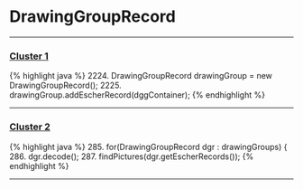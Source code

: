 # DrawingGroupRecord

***

### [Cluster 1](./1)
{% highlight java %}
2224. DrawingGroupRecord drawingGroup = new DrawingGroupRecord();
2225. drawingGroup.addEscherRecord(dggContainer);
{% endhighlight %}

***

### [Cluster 2](./2)
{% highlight java %}
285. for(DrawingGroupRecord dgr : drawingGroups) {
286.    dgr.decode();
287.    findPictures(dgr.getEscherRecords());
{% endhighlight %}

***

